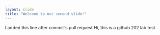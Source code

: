 ```yaml
---
layout: slide
title: "Welcome to our second slide!"
---
```

I added this line after commit`s pull request
Hi, this is a github 202 lab test
